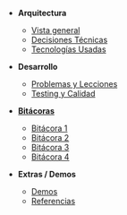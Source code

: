 * **Arquitectura**

  * [Vista general](/arquitectura.md)
  * [Decisiones Técnicas](/decisiones.md)
  * [Tecnologías Usadas](/tecnologias.md)

* **Desarrollo**
  * [Problemas y Lecciones](/problemas.md)
  * [Testing y Calidad](/testing.md)
  
* [**Bitácoras**](/bitacoras.md)

  * [Bitácora 1](/bitacoras/bitacora1.md)
  * [Bitácora 2](/bitacoras/bitacora2.md)
  * [Bitácora 3](/bitacoras/bitacora3.md)
  * [Bitácora 4](/bitacoras/bitacora4.md)


* **Extras / Demos**
  * [Demos](/extras.md)
  * [Referencias](/referencias.md)

